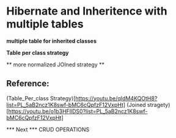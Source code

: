 # Hibernate and Inheritence with multiple tables


**multiple table for inherited classes**

**Table per class strategy**

** more normalized JOIned strategy ** 

## Reference:
(Table_Per_class Strategy)[https://youtu.be/qIdM4KQOtH8?list=PL_5aB2ncz1K8swf-bMC6cQpfzF12VxpHt]
(Joined stragety)[https://youtu.be/o1b3HFIlDS0?list=PL_5aB2ncz1K8swf-bMC6cQpfzF12VxpHt]


*** Next ***
CRUD OPERATIONS